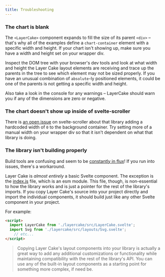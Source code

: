 ```yaml
---
title: Troubleshooting
---
```


### The chart is blank

The `<LayerCake>` component expands to fill the size of its parent `<div>` – that's why all of the examples define a `chart-container` element with a specific width and height. If your chart isn't showing up, make sure you have a width and height set on your wrapper div. 

Inspect the DOM tree with your browser's dev tools and look at what width and height the Layer Cake layout elements are receiving and trace up the parents in the tree to see which element may not be sized properly. If you have an unusual combination of `absolute`-ly positioned elements, it could be one of the parents is not getting a specific width and height. 

Also take a look in the console for any warnings – LayerCake should warn you if any of the dimensions are zero or negative.

### The chart doesn't show up inside of svelte-scroller

There is [an open issue](https://github.com/sveltejs/svelte-scroller/issues/13) on svelte-scroller about that library adding a hardcoded width of `0` to the background container. Try setting more of a manual width on your wrapper div so that it isn't dependent on what that library is doing.

### The library isn't building properly

Build tools are confusing and seem to be [constantly in flux](https://github.com/mhkeller/layercake/issues/41)! If you run into issues, there's a workaround.

Layer Cake is *almost entirely* a basic Svelte component. The exception is the [index.js](https://github.com/mhkeller/layercake/blob/bc13c6c38d54abc16d20ef37878fa707bf48a3bf/src/index.js) file, which is an esm module. This file, though, is non-essential to how the library works and is just a pointer for the rest of the library's imports. If you copy Layer Cake's source into your project directly and import the individual components, it should build just like any other Svelte component in your project.

For example:

```html
<script>
  import LayerCake from './layercake/src/LayerCake.svelte';
  import Svg from './layercake/src/layouts/Svg.svelte';
	// etc...
</script>
```

> Copying Layer Cake's layout components into your library is actually a great way to add any additional customizations or functionality while maintaining compatibility with the rest of the library's API. You can use any of the built-in layout components as a starting point for something more complex, if need be.
